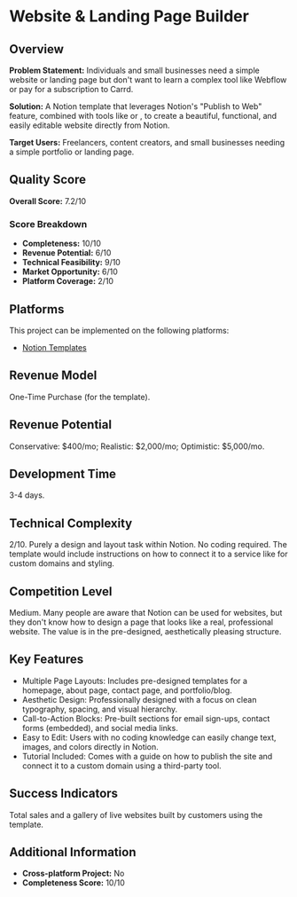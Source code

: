 # Website & Landing Page Builder

## Overview
**Problem Statement:** Individuals and small businesses need a simple website or landing page but don't want to learn a complex tool like Webflow or pay for a subscription to Carrd.

**Solution:** A Notion template that leverages Notion's "Publish to Web" feature, combined with tools like or , to create a beautiful, functional, and easily editable website directly from Notion.

**Target Users:** Freelancers, content creators, and small businesses needing a simple portfolio or landing page.

## Quality Score
**Overall Score:** 7.2/10

### Score Breakdown
- **Completeness:** 10/10
- **Revenue Potential:** 6/10
- **Technical Feasibility:** 9/10
- **Market Opportunity:** 6/10
- **Platform Coverage:** 2/10

## Platforms
This project can be implemented on the following platforms:
- [Notion Templates](./platforms/notion-templates/)

## Revenue Model
One-Time Purchase (for the template).

## Revenue Potential
Conservative: $400/mo; Realistic: $2,000/mo; Optimistic: $5,000/mo.

## Development Time
3-4 days.

## Technical Complexity
2/10. Purely a design and layout task within Notion. No coding required. The template would include instructions on how to connect it to a service like for custom domains and styling.

## Competition Level
Medium. Many people are aware that Notion can be used for websites, but they don't know how to design a page that looks like a real, professional website. The value is in the pre-designed, aesthetically pleasing structure.

## Key Features
- Multiple Page Layouts: Includes pre-designed templates for a homepage, about page, contact page, and portfolio/blog.
- Aesthetic Design: Professionally designed with a focus on clean typography, spacing, and visual hierarchy.
- Call-to-Action Blocks: Pre-built sections for email sign-ups, contact forms (embedded), and social media links.
- Easy to Edit: Users with no coding knowledge can easily change text, images, and colors directly in Notion.
- Tutorial Included: Comes with a guide on how to publish the site and connect it to a custom domain using a third-party tool.

## Success Indicators
Total sales and a gallery of live websites built by customers using the template.

## Additional Information
- **Cross-platform Project:** No
- **Completeness Score:** 10/10
